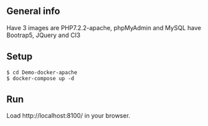 ## General info
Have 3 images are PHP7.2.2-apache, phpMyAdmin and MySQL
have Bootrap5, JQuery and CI3
## Setup
```
$ cd Demo-docker-apache
$ docker-compose up -d
```
## Run
Load http://localhost:8100/ in your browser.
